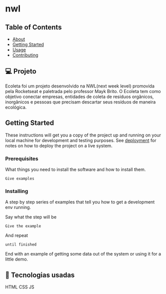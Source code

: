 # nwl

## Table of Contents

- [About](#projeto)
- [Getting Started](#getting_started)
- [Usage](#usage)
- [Contributing](../CONTRIBUTING.md)

## 💻 Projeto <a name = "projeto"></a>

Ecoleta foi um projeto desenvolvido na NWL(next week level) promovida pela Rocketseat e paletrada pelo professor Mayk Brito. O Ecoleta tem como objetivo conectar empresas, entidades de coleta de resíduos orgânicos, inorgânicos e pessoas que precisam descartar seus resíduos de maneira ecológica.

## Getting Started <a name = "getting_started"></a>

These instructions will get you a copy of the project up and running on your local machine for development and testing purposes. See [deployment](#deployment) for notes on how to deploy the project on a live system.

### Prerequisites

What things you need to install the software and how to install them.

```
Give examples
```

### Installing

A step by step series of examples that tell you how to get a development env running.

Say what the step will be

```
Give the example
```

And repeat

```
until finished
```

End with an example of getting some data out of the system or using it for a little demo.

## 🚀 Tecnologias usadas <a name = "usage"></a>

HTML
CSS
JS
